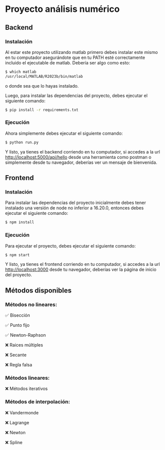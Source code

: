 # Proyecto análisis numérico

## Backend

### Instalación

Al estar este proyecto utilizando matlab primero debes instalar este mismo en tu computador asegurándote que en tu PATH esté correctamente incluido el ejecutable de matlab. Debería ser algo como esto:

```bash
$ which matlab
/usr/local/MATLAB/R2023b/bin/matlab
```

o donde sea que lo hayas instalado.

Luego, para instalar las dependencias del proyecto, debes ejecutar el siguiente comando:

```bash
$ pip install -r requirements.txt
```

### Ejecución
Ahora simplemente debes ejecutar el siguiente comando:

```bash
$ python run.py
```
Y listo, ya tienes el backend corriendo en tu computador, si accedes a la url [http://localhost:5000/api/hello](http://localhost:5000/api/hello) desde una herramienta como postman o simplemente desde tu navegador, deberías ver un mensaje de bienvenida.

## Frontend

### Instalación

Para instalar las dependencias del proyecto inicialmente debes tener instalado una versión de node no inferior a 16.20.0, entonces debes ejecutar el siguiente comando:

```bash
$ npm install
```

### Ejecución

Para ejecutar el proyecto, debes ejecutar el siguiente comando:

```bash
$ npm start
```

Y listo, ya tienes el frontend corriendo en tu computador, si accedes a la url [http://localhost:3000](http://localhost:3000) desde tu navegador, deberías ver la página de inicio del proyecto.

## Métodos disponibles

### Métodos no lineares:
✅ Bisección

✅ Punto fijo

✅ Newton-Raphson

❌ Raices múltiples

❌ Secante

❌ Regla falsa

### Métodos lineares:
❌ Métodos iterativos

### Métodos de interpolación:
❌ Vandermonde

❌ Lagrange

❌ Newton

❌ Spline